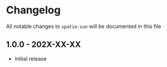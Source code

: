 # Changelog

All notable changes to `spatie-sun` will be documented in this file

## 1.0.0 - 202X-XX-XX

- initial release
